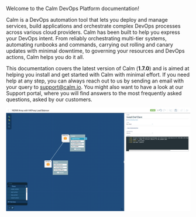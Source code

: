 Welcome to the Calm DevOps Platform documentation!

Calm is a DevOps automation tool that lets you deploy and manage services, build applications and orchestrate complex DevOps processes across various cloud providers. Calm has been built to help you express your DevOps intent. From reliably orchestrating multi-tier systems, automating runbooks and commands, carrying out rolling and canary updates with minimal downtime, to governing your resources and DevOps actions, Calm helps you do it all.

This documentation covers the latest version of Calm (**1.7.0**) and is aimed at helping you install and get started with Calm with minimal effort. If you need help at any step, you can always reach out to us by sending an email with your query to [support@calm.io](mailto:support@calm.io). You might also want to have a look at our Support portal, where you will find answers to the most frequently asked questions, asked by our customers. 

![Welcome to the world of Calm](img/homepage.png#)